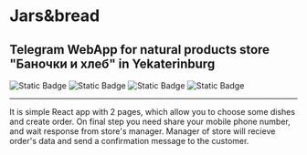 # Jars&bread

## Telegram WebApp for natural products store "Баночки и хлеб" in Yekaterinburg

![Static Badge](https://img.shields.io/badge/jars-bread-purple?labelColor=black)
![Static Badge](https://img.shields.io/badge/HTML-orange)
![Static Badge](https://img.shields.io/badge/CSS-blue)
![Static Badge](https://img.shields.io/badge/JS-Vanilla-yellow)

<hr>

It is simple React app with 2 pages, which allow you to choose some dishes and create order. On final step you need share your mobile phone number, and wait response from store's manager. Manager of store will recieve order's data and send a confirmation message to the customer. 